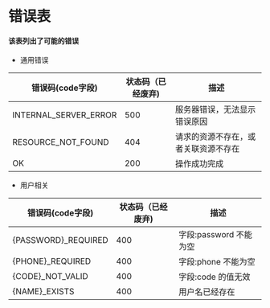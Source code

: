 # 错误表
#### 该表列出了可能的错误

* 通用错误

| 错误码(code字段)        |  状态码（已经废弃)  |  描述                                 |
|-----------------------|-------------------|-------------------------------------|
| INTERNAL_SERVER_ERROR |       500         | 服务器错误，无法显示错误原因              |
| RESOURCE_NOT_FOUND    |       404         | 请求的资源不存在，或者关联资源不存在       |
| OK                    |       200         | 操作成功完成                           |


* 用户相关

| 错误码(code字段)        |  状态码（已经废弃)  |  描述                                 |
|-----------------------|-------------------|-------------------------------------|
| {PASSWORD}\_REQUIRED  |       400         | 字段:password 不能为空                |
| {PHONE}\_REQUIRED     |       400         | 字段:phone 不能为空                    |
| {CODE}\_NOT_VALID     |       400         | 字段:code 的值无效                    |
| {NAME}\_EXISTS        |       400         | 用户名已经存在                         |
